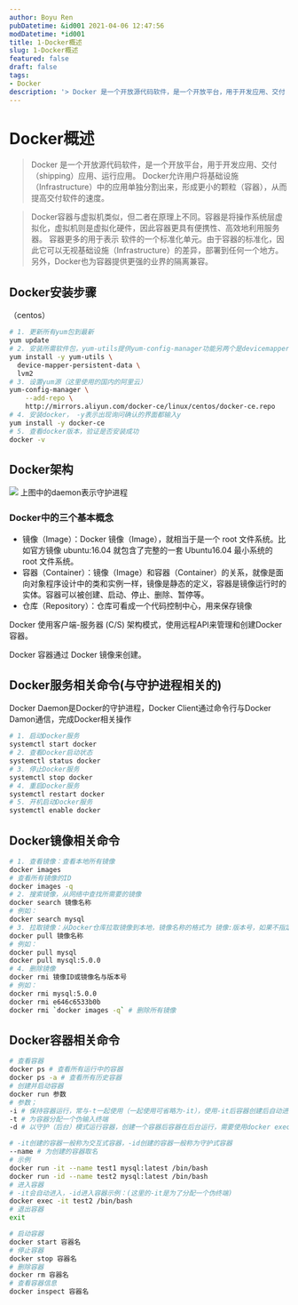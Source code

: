 ```yaml
---
author: Boyu Ren
pubDatetime: &id001 2021-04-06 12:47:56
modDatetime: *id001
title: 1-Docker概述
slug: 1-Docker概述
featured: false
draft: false
tags:
- Docker
description: '> Docker 是一个开放源代码软件，是一个开放平台，用于开发应用、交付（shipping）应用、运行应用。 Docker允许用户将基础设施（Infrastructure）中的应用单独分割出来，形成更小的颗粒（容器），从而提高交付软件的速度。'
---
```


# Docker概述

> Docker 是一个开放源代码软件，是一个开放平台，用于开发应用、交付（shipping）应用、运行应用。 Docker允许用户将基础设施（Infrastructure）中的应用单独分割出来，形成更小的颗粒（容器），从而提高交付软件的速度。


> Docker容器与虚拟机类似，但二者在原理上不同。容器是将操作系统层虚拟化，虚拟机则是虚拟化硬件，因此容器更具有便携性、高效地利用服务器。 容器更多的用于表示 软件的一个标准化单元。由于容器的标准化，因此它可以无视基础设施（Infrastructure）的差异，部署到任何一个地方。另外，Docker也为容器提供更强的业界的隔离兼容。


## Docker安装步骤
（centos）
```Bash
# 1. 更新所有yum包到最新
yum update
# 2. 安装所需软件包，yum-utils提供yum-config-manager功能另两个是devicemapper驱动所依赖的
yum install -y yum-utils \
  device-mapper-persistent-data \
  lvm2
# 3. 设置yum源（这里使用的国内的阿里云）
yum-config-manager \
    --add-repo \
    http://mirrors.aliyun.com/docker-ce/linux/centos/docker-ce.repo
# 4. 安装docker， -y表示出现询问确认的界面都输入y
yum install -y docker-ce
# 5. 查看docker版本，验证是否安装成功
docker -v
```

## Docker架构
![](https://www.runoob.com/wp-content/uploads/2016/04/576507-docker1.png)
上图中的daemon表示守护进程

### Docker中的三个基本概念
- 镜像（Image）：Docker 镜像（Image），就相当于是一个 root 文件系统。比如官方镜像 ubuntu:16.04 就包含了完整的一套 Ubuntu16.04 最小系统的 root 文件系统。
- 容器（Container）：镜像（Image）和容器（Container）的关系，就像是面向对象程序设计中的类和实例一样，镜像是静态的定义，容器是镜像运行时的实体。容器可以被创建、启动、停止、删除、暂停等。
- 仓库（Repository）：仓库可看成一个代码控制中心，用来保存镜像

Docker 使用客户端-服务器 (C/S) 架构模式，使用远程API来管理和创建Docker容器。

Docker 容器通过 Docker 镜像来创建。

## Docker服务相关命令(与守护进程相关的)
Docker Daemon是Docker的守护进程，Docker Client通过命令行与Docker Damon通信，完成Docker相关操作

```Bash
# 1. 启动Docker服务
systemctl start docker
# 2. 查看Docker启动状态
systemctl status docker
# 3. 停止Docker服务
systemctl stop docker
# 4. 重启Docker服务
systemctl restart docker
# 5. 开机启动Docker服务
systemctl enable docker
```


## Docker镜像相关命令

```Bash
# 1. 查看镜像：查看本地所有镜像
docker images
# 查看所有镜像的ID
docker images -q
# 2. 搜索镜像，从网络中查找所需要的镜像
docker search 镜像名称
# 例如：
docker search mysql
# 3. 拉取镜像：从Docker仓库拉取镜像到本地，镜像名称的格式为 镜像:版本号，如果不指定版本号，则默认安装最新版本
docker pull 镜像名称
# 例如：
docker pull mysql
docker pull mysql:5.0.0
# 4. 删除镜像
docker rmi 镜像ID或镜像名与版本号
# 例如：
docker rmi mysql:5.0.0
docker rmi e646c6533b0b
docker rmi `docker images -q` # 删除所有镜像
```

## Docker容器相关命令

```Bash
# 查看容器
docker ps # 查看所有运行中的容器
docker ps -a # 查看所有历史容器
# 创建并启动容器
docker run 参数
# 参数；
-i # 保持容器运行，常与-t一起使用（一起使用可省略为-it），使用-it后容器创建后自动进入容器，推出容器后自动销毁
-t # 为容器分配一个伪输入终端
-d # 以守护（后台）模式运行容器，创建一个容器后容器在后台运行，需要使用docker exec命令进入，推出后容器不会销毁

# -it创建的容器一般称为交互式容器，-id创建的容器一般称为守护式容器 
--name # 为创建的容器取名
# 示例
docker run -it --name test1 mysql:latest /bin/bash
docker run -id --name test2 mysql:latest /bin/bash
# 进入容器
# -it会自动进入，-id进入容器示例：(这里的-it是为了分配一个伪终端)
docker exec -it test2 /bin/bash
# 退出容器
exit
```

```bash
# 启动容器
docker start 容器名
# 停止容器
docker stop 容器名
# 删除容器
docker rm 容器名
# 查看容器信息
docker inspect 容器名
```

